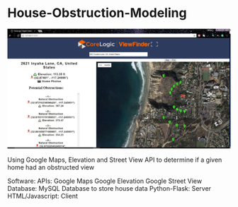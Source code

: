 # House-Obstruction-Modeling
![Alt text](https://github.com/jordanott/House-Obstruction-Modeling/blob/master/screenshots/obstructions.JPG?raw=true "Obstructions")

Using Google Maps, Elevation and Street View API to determine if a given home had an obstructed view

Software:
	APIs:
		Google Maps
		Google Elevation
		Google Street View
	Database:
		MySQL Database to store house data
	Python-Flask:
		Server
	HTML/Javascript:
		Client


